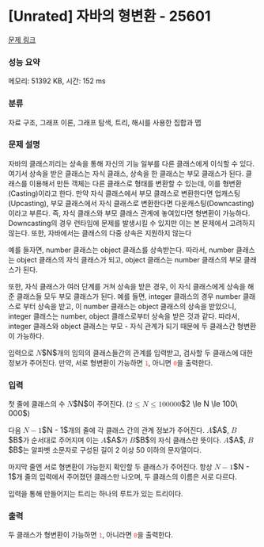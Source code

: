 # [Unrated] 자바의 형변환 - 25601 

[문제 링크](https://www.acmicpc.net/problem/25601) 

### 성능 요약

메모리: 51392 KB, 시간: 152 ms

### 분류

자료 구조, 그래프 이론, 그래프 탐색, 트리, 해시를 사용한 집합과 맵

### 문제 설명

<p>자바의 클래스끼리는 상속을 통해 자신의 기능 일부를 다른 클래스에게 이식할 수 있다. 여기서 상속을 받은 클래스는 자식 클래스, 상속을 한 클래스는 부모 클래스가 된다. 클래스를 이용해서 만든 객체는 다른 클래스로 형태를 변환할 수 있는데, 이를 형변환(Casting)이라고 한다. 만약 자식 클래스에서 부모 클래스로 변환한다면 업캐스팅(Upcasting), 부모 클래스에서 자식 클래스로 변환한다면 다운캐스팅(Downcasting) 이라고 부른다. 즉, 자식 클래스와 부모 클래스 관계에 놓여있다면 형변환이 가능하다. Downcasting의 경우 런타임에 문제를 발생시킬 수 있지만 이는 본 문제에서 고려하지 않는다. 또한, 자바에서는 클래스의 다중 상속은 지원하지 않는다</p>

<p>예를 들자면, number 클래스는 object 클래스를 상속받는다. 따라서, number 클래스는 object 클래스의 자식 클래스가 되고, object 클래스는 number 클래스의 부모 클래스가 된다.</p>

<p>또한, 자식 클래스가 여러 단계를 거쳐 상속을 받은 경우, 이 자식 클래스에게 상속을 해준 클래스들 모두 부모 클래스가 된다. 예를 들면, integer 클래스의 경우 number 클래스로 부터 상속을 받고, 이 number 클래스는 object 클래스의 상속을 받았으니, integer 클래스는 number, object 클래스로부터 상속을 받은 것과 같다. 따라서, integer 클래스와 object 클래스는 부모 - 자식 관계가 되기 때문에 두 클래스간 형변환이 가능하다.</p>

<p>입력으로 <mjx-container class="MathJax" jax="CHTML" style="font-size: 109%; position: relative;"><mjx-math class="MJX-TEX" aria-hidden="true"><mjx-mi class="mjx-i"><mjx-c class="mjx-c1D441 TEX-I"></mjx-c></mjx-mi></mjx-math><mjx-assistive-mml unselectable="on" display="inline"><math xmlns="http://www.w3.org/1998/Math/MathML"><mi>N</mi></math></mjx-assistive-mml><span aria-hidden="true" class="no-mathjax mjx-copytext">$N$</span></mjx-container>개의 임의의 클래스들간의 관계를 입력받고, 검사할 두 클래스에 대한 정보가 주어진다. 만약, 서로 형변환이 가능하면 <span style="color:#e74c3c;"><code>1</code></span>, 아니면 <span style="color:#e74c3c;"><code>0</code></span>을 출력한다.</p>

### 입력 

 <p>첫 줄에 클래스의 수 <mjx-container class="MathJax" jax="CHTML" style="font-size: 109%; position: relative;"><mjx-math class="MJX-TEX" aria-hidden="true"><mjx-mi class="mjx-i"><mjx-c class="mjx-c1D441 TEX-I"></mjx-c></mjx-mi></mjx-math><mjx-assistive-mml unselectable="on" display="inline"><math xmlns="http://www.w3.org/1998/Math/MathML"><mi>N</mi></math></mjx-assistive-mml><span aria-hidden="true" class="no-mathjax mjx-copytext">$N$</span></mjx-container>이 주어진다. (<mjx-container class="MathJax" jax="CHTML" style="font-size: 109%; position: relative;"><mjx-math class="MJX-TEX" aria-hidden="true"><mjx-mn class="mjx-n"><mjx-c class="mjx-c32"></mjx-c></mjx-mn><mjx-mo class="mjx-n" space="4"><mjx-c class="mjx-c2264"></mjx-c></mjx-mo><mjx-mi class="mjx-i" space="4"><mjx-c class="mjx-c1D441 TEX-I"></mjx-c></mjx-mi><mjx-mo class="mjx-n" space="4"><mjx-c class="mjx-c2264"></mjx-c></mjx-mo><mjx-mn class="mjx-n" space="4"><mjx-c class="mjx-c31"></mjx-c><mjx-c class="mjx-c30"></mjx-c><mjx-c class="mjx-c30"></mjx-c></mjx-mn><mjx-mtext class="mjx-n"><mjx-c class="mjx-cA0"></mjx-c></mjx-mtext><mjx-mn class="mjx-n"><mjx-c class="mjx-c30"></mjx-c><mjx-c class="mjx-c30"></mjx-c><mjx-c class="mjx-c30"></mjx-c></mjx-mn></mjx-math><mjx-assistive-mml unselectable="on" display="inline"><math xmlns="http://www.w3.org/1998/Math/MathML"><mn>2</mn><mo>≤</mo><mi>N</mi><mo>≤</mo><mn>100</mn><mtext> </mtext><mn>000</mn></math></mjx-assistive-mml><span aria-hidden="true" class="no-mathjax mjx-copytext">$2 \le N \le 100\ 000$</span></mjx-container>)</p>

<p>다음 <mjx-container class="MathJax" jax="CHTML" style="font-size: 109%; position: relative;"><mjx-math class="MJX-TEX" aria-hidden="true"><mjx-mi class="mjx-i"><mjx-c class="mjx-c1D441 TEX-I"></mjx-c></mjx-mi><mjx-mo class="mjx-n" space="3"><mjx-c class="mjx-c2212"></mjx-c></mjx-mo><mjx-mn class="mjx-n" space="3"><mjx-c class="mjx-c31"></mjx-c></mjx-mn></mjx-math><mjx-assistive-mml unselectable="on" display="inline"><math xmlns="http://www.w3.org/1998/Math/MathML"><mi>N</mi><mo>−</mo><mn>1</mn></math></mjx-assistive-mml><span aria-hidden="true" class="no-mathjax mjx-copytext">$N - 1$</span></mjx-container>개의 줄에 각 클래스 간의 관계 정보가 주어진다. <mjx-container class="MathJax" jax="CHTML" style="font-size: 109%; position: relative;"><mjx-math class="MJX-TEX" aria-hidden="true"><mjx-mi class="mjx-i"><mjx-c class="mjx-c1D434 TEX-I"></mjx-c></mjx-mi></mjx-math><mjx-assistive-mml unselectable="on" display="inline"><math xmlns="http://www.w3.org/1998/Math/MathML"><mi>A</mi></math></mjx-assistive-mml><span aria-hidden="true" class="no-mathjax mjx-copytext">$A$</span></mjx-container>, <mjx-container class="MathJax" jax="CHTML" style="font-size: 109%; position: relative;"><mjx-math class="MJX-TEX" aria-hidden="true"><mjx-mi class="mjx-i"><mjx-c class="mjx-c1D435 TEX-I"></mjx-c></mjx-mi></mjx-math><mjx-assistive-mml unselectable="on" display="inline"><math xmlns="http://www.w3.org/1998/Math/MathML"><mi>B</mi></math></mjx-assistive-mml><span aria-hidden="true" class="no-mathjax mjx-copytext">$B$</span></mjx-container>가 순서대로 주어지며 이는 <mjx-container class="MathJax" jax="CHTML" style="font-size: 109%; position: relative;"><mjx-math class="MJX-TEX" aria-hidden="true"><mjx-mi class="mjx-i"><mjx-c class="mjx-c1D434 TEX-I"></mjx-c></mjx-mi></mjx-math><mjx-assistive-mml unselectable="on" display="inline"><math xmlns="http://www.w3.org/1998/Math/MathML"><mi>A</mi></math></mjx-assistive-mml><span aria-hidden="true" class="no-mathjax mjx-copytext">$A$</span></mjx-container>가 <mjx-container class="MathJax" jax="CHTML" style="font-size: 109%; position: relative;"><mjx-math class="MJX-TEX" aria-hidden="true"><mjx-mi class="mjx-i"><mjx-c class="mjx-c1D435 TEX-I"></mjx-c></mjx-mi></mjx-math><mjx-assistive-mml unselectable="on" display="inline"><math xmlns="http://www.w3.org/1998/Math/MathML"><mi>B</mi></math></mjx-assistive-mml><span aria-hidden="true" class="no-mathjax mjx-copytext">$B$</span></mjx-container>의 자식 클래스란 뜻이다. <mjx-container class="MathJax" jax="CHTML" style="font-size: 109%; position: relative;"><mjx-math class="MJX-TEX" aria-hidden="true"><mjx-mi class="mjx-i"><mjx-c class="mjx-c1D434 TEX-I"></mjx-c></mjx-mi></mjx-math><mjx-assistive-mml unselectable="on" display="inline"><math xmlns="http://www.w3.org/1998/Math/MathML"><mi>A</mi></math></mjx-assistive-mml><span aria-hidden="true" class="no-mathjax mjx-copytext">$A$</span></mjx-container>, <mjx-container class="MathJax" jax="CHTML" style="font-size: 109%; position: relative;"><mjx-math class="MJX-TEX" aria-hidden="true"><mjx-mi class="mjx-i"><mjx-c class="mjx-c1D435 TEX-I"></mjx-c></mjx-mi></mjx-math><mjx-assistive-mml unselectable="on" display="inline"><math xmlns="http://www.w3.org/1998/Math/MathML"><mi>B</mi></math></mjx-assistive-mml><span aria-hidden="true" class="no-mathjax mjx-copytext">$B$</span></mjx-container>는 알파벳 소문자로 구성된 길이 2 이상 50 이하의 문자열이다.</p>

<p>마지막 줄엔 서로 형변환이 가능한지 확인할 두 클래스가 주어진다. 항상 <mjx-container class="MathJax" jax="CHTML" style="font-size: 109%; position: relative;"><mjx-math class="MJX-TEX" aria-hidden="true"><mjx-mi class="mjx-i"><mjx-c class="mjx-c1D441 TEX-I"></mjx-c></mjx-mi><mjx-mo class="mjx-n" space="3"><mjx-c class="mjx-c2212"></mjx-c></mjx-mo><mjx-mn class="mjx-n" space="3"><mjx-c class="mjx-c31"></mjx-c></mjx-mn></mjx-math><mjx-assistive-mml unselectable="on" display="inline"><math xmlns="http://www.w3.org/1998/Math/MathML"><mi>N</mi><mo>−</mo><mn>1</mn></math></mjx-assistive-mml><span aria-hidden="true" class="no-mathjax mjx-copytext">$N - 1$</span></mjx-container>개 줄의 입력에서 주어졌던 클래스만 나오며, 두 클래스의 이름은 서로 다르다.</p>

<p>입력을 통해 만들어지는 트리는 하나의 루트가 있는 트리이다.</p>

### 출력 

 <p>두 클래스가 형변환이 가능하면 <span style="color:#e74c3c;"><code>1</code></span>, 아니라면 <span style="color:#e74c3c;"><code>0</code></span>을 출력한다.</p>

